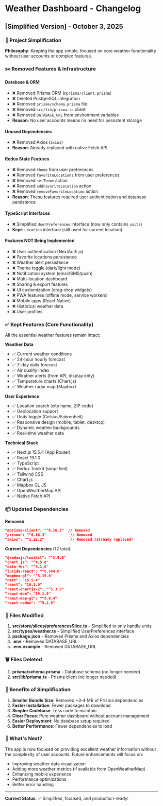 # Weather Dashboard - Changelog

## [Simplified Version] - October 3, 2025

### 🎯 Project Simplification

**Philosophy**: Keeping the app simple, focused on core weather functionality without user accounts or complex features.

### ✂️ Removed Features & Infrastructure

#### **Database & ORM**
- ❌ Removed Prisma ORM (`@prisma/client`, `prisma`)
- ❌ Deleted PostgreSQL integration
- ❌ Removed `prisma/schema.prisma` file
- ❌ Removed `src/lib/prisma.ts` client
- ❌ Removed `DATABASE_URL` from environment variables
- **Reason**: No user accounts means no need for persistent storage

#### **Unused Dependencies**
- ❌ Removed Axios (`axios`)
- **Reason**: Already replaced with native Fetch API

#### **Redux State Features**
- ❌ Removed `theme` from user preferences
- ❌ Removed `favoriteLocations` from user preferences
- ❌ Removed `setTheme` action
- ❌ Removed `addFavoriteLocation` action
- ❌ Removed `removeFavoriteLocation` action
- **Reason**: These features required user authentication and database persistence

#### **TypeScript Interfaces**
- ❌ Simplified `UserPreferences` interface (now only contains `units`)
- **Kept**: `Location` interface (still used for current location)

#### **Features NOT Being Implemented**
- ❌ User authentication (NextAuth.js)
- ❌ Favorite locations persistence
- ❌ Weather alert persistence
- ❌ Theme toggle (dark/light mode)
- ❌ Notification system (email/SMS/push)
- ❌ Multi-location dashboard
- ❌ Sharing & export features
- ❌ UI customization (drag-drop widgets)
- ❌ PWA features (offline mode, service workers)
- ❌ Mobile apps (React Native)
- ❌ Historical weather data
- ❌ User profiles

### ✅ Kept Features (Core Functionality)

All the essential weather features remain intact:

**Weather Data**
- ✅ Current weather conditions
- ✅ 24-hour hourly forecast
- ✅ 7-day daily forecast
- ✅ Air quality index
- ✅ Weather alerts (from API, display only)
- ✅ Temperature charts (Chart.js)
- ✅ Weather radar map (Mapbox)

**User Experience**
- ✅ Location search (city name, ZIP code)
- ✅ Geolocation support
- ✅ Units toggle (Celsius/Fahrenheit)
- ✅ Responsive design (mobile, tablet, desktop)
- ✅ Dynamic weather backgrounds
- ✅ Real-time weather data

**Technical Stack**
- ✅ Next.js 15.5.4 (App Router)
- ✅ React 19.1.0
- ✅ TypeScript
- ✅ Redux Toolkit (simplified)
- ✅ Tailwind CSS
- ✅ Chart.js
- ✅ Mapbox GL JS
- ✅ OpenWeatherMap API
- ✅ Native Fetch API

### 📦 Updated Dependencies

**Removed**:
```json
"@prisma/client": "^6.16.3"  // Removed
"prisma": "^6.16.3"           // Removed
"axios": "^1.12.2"            // Removed (already replaced)
```

**Current Dependencies** (12 total):
```json
"@reduxjs/toolkit": "^2.9.0"
"chart.js": "^4.5.0"
"date-fns": "^4.1.0"
"lucide-react": "^0.544.0"
"mapbox-gl": "^3.15.0"
"next": "15.5.4"
"react": "19.1.0"
"react-chartjs-2": "^5.3.0"
"react-dom": "19.1.0"
"react-map-gl": "^8.0.4"
"react-redux": "^9.2.0"
```

### 📝 Files Modified

1. **src/store/slices/preferencesSlice.ts** - Simplified to only handle units
2. **src/types/weather.ts** - Simplified UserPreferences interface
3. **package.json** - Removed Prisma and Axios dependencies
4. **.env** - Removed DATABASE_URL
5. **.env.example** - Removed DATABASE_URL

### 🗑️ Files Deleted

1. **prisma/schema.prisma** - Database schema (no longer needed)
2. **src/lib/prisma.ts** - Prisma client (no longer needed)

### 🎉 Benefits of Simplification

1. **Smaller Bundle Size**: Removed ~3-4 MB of Prisma dependencies
2. **Faster Installation**: Fewer packages to download
3. **Simpler Codebase**: Less code to maintain
4. **Clear Focus**: Pure weather dashboard without account management
5. **Easier Deployment**: No database setup required
6. **Better Performance**: Fewer dependencies to load

### 🚀 What's Next?

The app is now focused on providing excellent weather information without the complexity of user accounts. Future enhancements will focus on:

- Improving weather data visualization
- Adding more weather metrics (if available from OpenWeatherMap)
- Enhancing mobile experience
- Performance optimizations
- Better error handling

---

**Current Status**: ✅ Simplified, focused, and production-ready!
